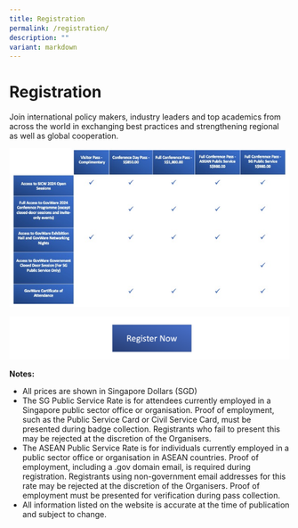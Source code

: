```yaml
---
title: Registration
permalink: /registration/
description: ""
variant: markdown
---
```

# **Registration**

Join international policy makers, industry leaders and top academics from across the world in exchanging best practices and strengthening regional as well as global cooperation. 

![](/images/2024_Tickets.jpg)

<a href="https://www.gevme.com/sicw-govware2024">![](/images/Register_Now_button.png)</a>

**Notes:**
* All prices are shown in Singapore Dollars (SGD)
* The SG Public Service Rate is for attendees currently employed in a Singapore public sector office or organisation. Proof of employment, such as the Public Service Card or Civil Service Card, must be presented during badge collection. Registrants who fail to present this may be rejected at the discretion of the Organisers.
* The ASEAN Public Service Rate is for individuals currently employed in a public sector office or organisation in ASEAN countries. Proof of employment, including a .gov domain email, is required during registration. Registrants using non-government email addresses for this rate may be rejected at the discretion of the Organisers. Proof of employment must be presented for verification during pass collection.
* All information listed on the website is accurate at the time of publication and subject to change.
